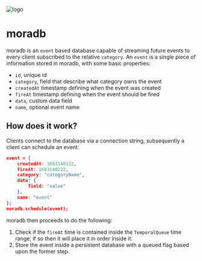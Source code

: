 ![logo](https://github.com/edoardocostantinidev/moradb/raw/master/docs/images/logo.png)

# moradb

moradb is an `event` based database capable of streaming future events to every client subscribed to the relative `category`.
An `event` is a single piece of information stored in moradb, with some basic properties:
- `id`, unique id
- `category`, field that describe what category owns the event
- `createdAt` timestamp defining when the event was created
- `fireAt` timestamp defining when the event should be fired
- `data`, custom data field
- `name`, optional event name

## How does it work?

Clients connect to the database via a connection string, subsequently a client can schedule an event:
```json
event = {
    createdAt: 1603140122,
    fireAt: 1603140222,
    category: "categoryName",
    data: {
        field: "value"
    },
    name: "event"
};
moradb.schedule(event);
```
moradb then proceeds to do the following:
    
1) Check if the `fireAt` time is contained inside the `TemporalQueue` time range, if so then it will place it in order inside it.
2) Store the event inside a persistent database with a queued flag based upon the former step.